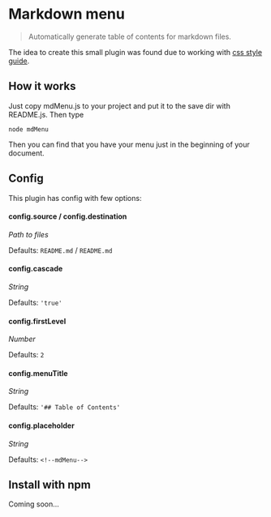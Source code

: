 # Markdown menu

> Automatically generate table of contents for markdown files.

The idea to create this small plugin was found due to working with [css style guide](https://github.com/jesprider/css-codeguide).

## How it works
Just copy mdMenu.js to your project and put it to the save dir with README.js. Then type

```
node mdMenu
```

Then you can find that you have your menu just in the beginning of your document.

## Config
This plugin has config with few options:

#### config.source / config.destination
*Path to files*

Defaults: `README.md` / `README.md`

#### config.cascade
*String*

Defaults: `'true'`

#### config.firstLevel
*Number*

Defaults: `2`

#### config.menuTitle
*String*

Defaults: `'## Table of Contents'`

#### config.placeholder
*String*

Defaults: `<!--mdMenu-->`

## Install with npm
Coming soon...
